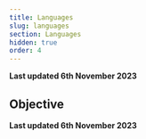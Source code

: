 ```yaml
---
title: Languages
slug: languages
section: Languages
hidden: true
order: 4
---
```


**Last updated 6th November 2023**



## Objective  

**Last updated 6th November 2023**


